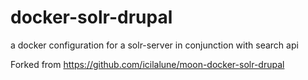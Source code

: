 docker-solr-drupal
==================

a docker configuration for a solr-server in conjunction with search api


Forked from https://github.com/icilalune/moon-docker-solr-drupal
